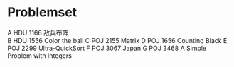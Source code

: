 # Problemset

 A 	HDU 1166	敌兵布阵  
 B	 HDU 1556	Color the ball
 C 	POJ 2155	Matrix
 D 	POJ 1656	Counting Black
 E 	POJ 2299	Ultra-QuickSort
 F 	POJ 3067	Japan
 G 	POJ 3468	A Simple Problem with Integers
